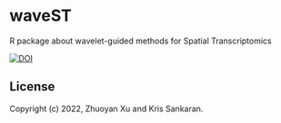 # waveST
R package about wavelet-guided methods for Spatial Transcriptomics

[![DOI](https://zenodo.org/badge/492969376.svg)](https://zenodo.org/badge/latestdoi/492969376)


## License
Copyright (c) 2022, Zhuoyan Xu and Kris Sankaran.
